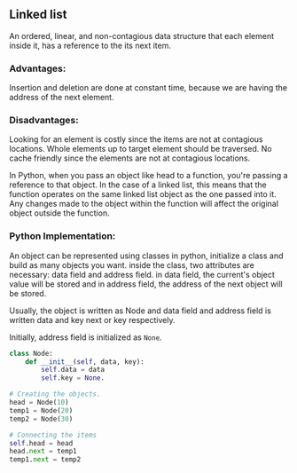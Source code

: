 ## Linked list

An ordered, linear, and non-contagious data structure that each element inside it, has a reference to the its next item.

### Advantages:

Insertion and deletion are done at constant time, because we are having the address of the next element.

### Disadvantages:

Looking for an element is costly since the items are not at contagious locations. Whole elements up to target element should be traversed.
No cache friendly since the elements are not at contagious locations.

In Python, when you pass an object like head to a function, you're passing a reference to that object. In the case of a linked list, this means that the function operates on the same linked list object as the one passed into it. Any changes made to the object within the function will affect the original object outside the function.

### Python Implementation:

An object can be represented using classes in python, initialize a class and build as many objects you want.
inside the class, two attributes are necessary: data field and address field. in data field, the current's object value will be stored and in address field, the address of the next object will be stored.

Usually, the object is written as Node and data field and address field is written data and key next or key respectively.

Initially, address field is initialized as `None`.

```py
class Node:
    def __init__(self, data, key):
        self.data = data
        self.key = None.

# Creating the objects.
head = Node(10)
temp1 = Node(20)
temp2 = Node(30)

# Connecting the items
self.head = head
head.next = temp1
temp1.next = temp2

```
